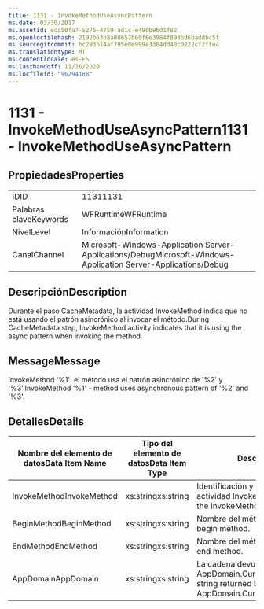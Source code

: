 ```yaml
---
title: 1131 - InvokeMethodUseAsyncPattern
ms.date: 03/30/2017
ms.assetid: eca50fa7-5276-4759-ad1c-e490b9bd1f82
ms.openlocfilehash: 2192b63b8a08657b69f6e3984f898bd6baddbc5f
ms.sourcegitcommit: bc293b14af795e0e999e3304dd40c0222cf2ffe4
ms.translationtype: MT
ms.contentlocale: es-ES
ms.lasthandoff: 11/26/2020
ms.locfileid: "96294188"
---
```

# <a name="1131---invokemethoduseasyncpattern"></a><span data-ttu-id="37b9a-102">1131 - InvokeMethodUseAsyncPattern</span><span class="sxs-lookup"><span data-stu-id="37b9a-102">1131 - InvokeMethodUseAsyncPattern</span></span>

## <a name="properties"></a><span data-ttu-id="37b9a-103">Propiedades</span><span class="sxs-lookup"><span data-stu-id="37b9a-103">Properties</span></span>  
  
|||  
|-|-|  
|<span data-ttu-id="37b9a-104">ID</span><span class="sxs-lookup"><span data-stu-id="37b9a-104">ID</span></span>|<span data-ttu-id="37b9a-105">1131</span><span class="sxs-lookup"><span data-stu-id="37b9a-105">1131</span></span>|  
|<span data-ttu-id="37b9a-106">Palabras clave</span><span class="sxs-lookup"><span data-stu-id="37b9a-106">Keywords</span></span>|<span data-ttu-id="37b9a-107">WFRuntime</span><span class="sxs-lookup"><span data-stu-id="37b9a-107">WFRuntime</span></span>|  
|<span data-ttu-id="37b9a-108">Nivel</span><span class="sxs-lookup"><span data-stu-id="37b9a-108">Level</span></span>|<span data-ttu-id="37b9a-109">Información</span><span class="sxs-lookup"><span data-stu-id="37b9a-109">Information</span></span>|  
|<span data-ttu-id="37b9a-110">Canal</span><span class="sxs-lookup"><span data-stu-id="37b9a-110">Channel</span></span>|<span data-ttu-id="37b9a-111">Microsoft-Windows-Application Server-Applications/Debug</span><span class="sxs-lookup"><span data-stu-id="37b9a-111">Microsoft-Windows-Application Server-Applications/Debug</span></span>|  
  
## <a name="description"></a><span data-ttu-id="37b9a-112">Descripción</span><span class="sxs-lookup"><span data-stu-id="37b9a-112">Description</span></span>  

 <span data-ttu-id="37b9a-113">Durante el paso CacheMetadata, la actividad InvokeMethod indica que no está usando el patrón asincrónico al invocar el método.</span><span class="sxs-lookup"><span data-stu-id="37b9a-113">During CacheMetadata step, InvokeMethod activity indicates that it is using the async pattern when invoking the method.</span></span>  
  
## <a name="message"></a><span data-ttu-id="37b9a-114">Message</span><span class="sxs-lookup"><span data-stu-id="37b9a-114">Message</span></span>  

 <span data-ttu-id="37b9a-115">InvokeMethod '%1': el método usa el patrón asincrónico de '%2' y '%3'.</span><span class="sxs-lookup"><span data-stu-id="37b9a-115">InvokeMethod '%1' - method uses asynchronous pattern of '%2' and '%3'.</span></span>  
  
## <a name="details"></a><span data-ttu-id="37b9a-116">Detalles</span><span class="sxs-lookup"><span data-stu-id="37b9a-116">Details</span></span>  
  
|<span data-ttu-id="37b9a-117">Nombre del elemento de datos</span><span class="sxs-lookup"><span data-stu-id="37b9a-117">Data Item Name</span></span>|<span data-ttu-id="37b9a-118">Tipo del elemento de datos</span><span class="sxs-lookup"><span data-stu-id="37b9a-118">Data Item Type</span></span>|<span data-ttu-id="37b9a-119">Descripción</span><span class="sxs-lookup"><span data-stu-id="37b9a-119">Description</span></span>|  
|--------------------|--------------------|-----------------|  
|<span data-ttu-id="37b9a-120">InvokeMethod</span><span class="sxs-lookup"><span data-stu-id="37b9a-120">InvokeMethod</span></span>|<span data-ttu-id="37b9a-121">xs:string</span><span class="sxs-lookup"><span data-stu-id="37b9a-121">xs:string</span></span>|<span data-ttu-id="37b9a-122">Identificación y nombre para mostrar de la actividad InvokeMethod.</span><span class="sxs-lookup"><span data-stu-id="37b9a-122">The display name of the InvokeMethod activity.</span></span>|  
|<span data-ttu-id="37b9a-123">BeginMethod</span><span class="sxs-lookup"><span data-stu-id="37b9a-123">BeginMethod</span></span>|<span data-ttu-id="37b9a-124">xs:string</span><span class="sxs-lookup"><span data-stu-id="37b9a-124">xs:string</span></span>|<span data-ttu-id="37b9a-125">Nombre del método de inicio.</span><span class="sxs-lookup"><span data-stu-id="37b9a-125">The name of the begin method.</span></span>|  
|<span data-ttu-id="37b9a-126">EndMethod</span><span class="sxs-lookup"><span data-stu-id="37b9a-126">EndMethod</span></span>|<span data-ttu-id="37b9a-127">xs:string</span><span class="sxs-lookup"><span data-stu-id="37b9a-127">xs:string</span></span>|<span data-ttu-id="37b9a-128">Nombre del método de fin.</span><span class="sxs-lookup"><span data-stu-id="37b9a-128">The name of the end method.</span></span>|  
|<span data-ttu-id="37b9a-129">AppDomain</span><span class="sxs-lookup"><span data-stu-id="37b9a-129">AppDomain</span></span>|<span data-ttu-id="37b9a-130">xs:string</span><span class="sxs-lookup"><span data-stu-id="37b9a-130">xs:string</span></span>|<span data-ttu-id="37b9a-131">La cadena devuelta por AppDomain.CurrentDomain.FriendlyName.</span><span class="sxs-lookup"><span data-stu-id="37b9a-131">The string returned by AppDomain.CurrentDomain.FriendlyName.</span></span>|
